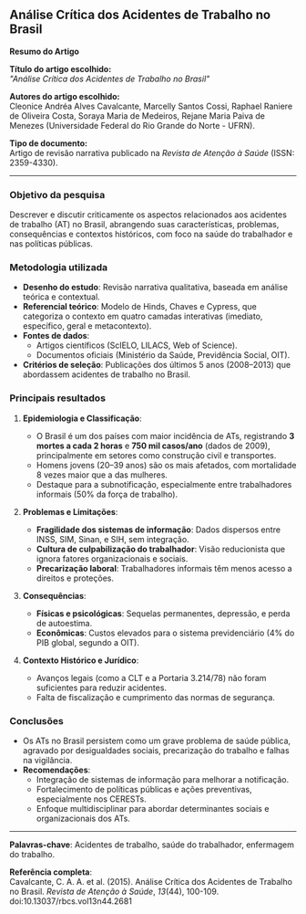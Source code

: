 ## Análise Crítica dos Acidentes de Trabalho no Brasil

**Resumo do Artigo**  

**Título do artigo escolhido:**  
*"Análise Crítica dos Acidentes de Trabalho no Brasil"*  

**Autores do artigo escolhido:**  
Cleonice Andréa Alves Cavalcante, Marcelly Santos Cossi, Raphael Raniere de Oliveira Costa, Soraya Maria de Medeiros, Rejane Maria Paiva de Menezes (Universidade Federal do Rio Grande do Norte - UFRN).  

**Tipo de documento:**  
Artigo de revisão narrativa publicado na *Revista de Atenção à Saúde* (ISSN: 2359-4330).  

---  

### **Objetivo da pesquisa**  
Descrever e discutir criticamente os aspectos relacionados aos acidentes de trabalho (AT) no Brasil, abrangendo suas características, problemas, consequências e contextos históricos, com foco na saúde do trabalhador e nas políticas públicas.  

### **Metodologia utilizada**  
- **Desenho do estudo**: Revisão narrativa qualitativa, baseada em análise teórica e contextual.  
- **Referencial teórico**: Modelo de Hinds, Chaves e Cypress, que categoriza o contexto em quatro camadas interativas (imediato, específico, geral e metacontexto).  
- **Fontes de dados**:  
  - Artigos científicos (ScIELO, LILACS, Web of Science).  
  - Documentos oficiais (Ministério da Saúde, Previdência Social, OIT).  
- **Critérios de seleção**: Publicações dos últimos 5 anos (2008–2013) que abordassem acidentes de trabalho no Brasil.  

### **Principais resultados**  
1. **Epidemiologia e Classificação**:  
   - O Brasil é um dos países com maior incidência de ATs, registrando **3 mortes a cada 2 horas** e **750 mil casos/ano** (dados de 2009), principalmente em setores como construção civil e transportes.  
   - Homens jovens (20–39 anos) são os mais afetados, com mortalidade 8 vezes maior que a das mulheres.  
   - Destaque para a subnotificação, especialmente entre trabalhadores informais (50% da força de trabalho).  

2. **Problemas e Limitações**:  
   - **Fragilidade dos sistemas de informação**: Dados dispersos entre INSS, SIM, Sinan, e SIH, sem integração.  
   - **Cultura de culpabilização do trabalhador**: Visão reducionista que ignora fatores organizacionais e sociais.  
   - **Precarização laboral**: Trabalhadores informais têm menos acesso a direitos e proteções.  

3. **Consequências**:  
   - **Físicas e psicológicas**: Sequelas permanentes, depressão, e perda de autoestima.  
   - **Econômicas**: Custos elevados para o sistema previdenciário (4% do PIB global, segundo a OIT).  

4. **Contexto Histórico e Jurídico**:  
   - Avanços legais (como a CLT e a Portaria 3.214/78) não foram suficientes para reduzir acidentes.  
   - Falta de fiscalização e cumprimento das normas de segurança.  

### **Conclusões**  
- Os ATs no Brasil persistem como um grave problema de saúde pública, agravado por desigualdades sociais, precarização do trabalho e falhas na vigilância.  
- **Recomendações**:  
  - Integração de sistemas de informação para melhorar a notificação.  
  - Fortalecimento de políticas públicas e ações preventivas, especialmente nos CERESTs.  
  - Enfoque multidisciplinar para abordar determinantes sociais e organizacionais dos ATs.  

---  
**Palavras-chave**: Acidentes de trabalho, saúde do trabalhador, enfermagem do trabalho.  

**Referência completa**:  
Cavalcante, C. A. A. et al. (2015). Análise Crítica dos Acidentes de Trabalho no Brasil. *Revista de Atenção à Saúde*, *13*(44), 100-109. doi:10.13037/rbcs.vol13n44.2681  